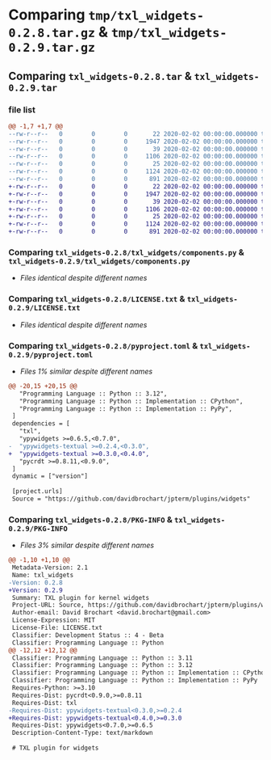 # Comparing `tmp/txl_widgets-0.2.8.tar.gz` & `tmp/txl_widgets-0.2.9.tar.gz`

## Comparing `txl_widgets-0.2.8.tar` & `txl_widgets-0.2.9.tar`

### file list

```diff
@@ -1,7 +1,7 @@
--rw-r--r--   0        0        0       22 2020-02-02 00:00:00.000000 txl_widgets-0.2.8/txl_widgets/__init__.py
--rw-r--r--   0        0        0     1947 2020-02-02 00:00:00.000000 txl_widgets-0.2.8/txl_widgets/components.py
--rw-r--r--   0        0        0       39 2020-02-02 00:00:00.000000 txl_widgets-0.2.8/.gitignore
--rw-r--r--   0        0        0     1106 2020-02-02 00:00:00.000000 txl_widgets-0.2.8/LICENSE.txt
--rw-r--r--   0        0        0       25 2020-02-02 00:00:00.000000 txl_widgets-0.2.8/README.md
--rw-r--r--   0        0        0     1124 2020-02-02 00:00:00.000000 txl_widgets-0.2.8/pyproject.toml
--rw-r--r--   0        0        0      891 2020-02-02 00:00:00.000000 txl_widgets-0.2.8/PKG-INFO
+-rw-r--r--   0        0        0       22 2020-02-02 00:00:00.000000 txl_widgets-0.2.9/txl_widgets/__init__.py
+-rw-r--r--   0        0        0     1947 2020-02-02 00:00:00.000000 txl_widgets-0.2.9/txl_widgets/components.py
+-rw-r--r--   0        0        0       39 2020-02-02 00:00:00.000000 txl_widgets-0.2.9/.gitignore
+-rw-r--r--   0        0        0     1106 2020-02-02 00:00:00.000000 txl_widgets-0.2.9/LICENSE.txt
+-rw-r--r--   0        0        0       25 2020-02-02 00:00:00.000000 txl_widgets-0.2.9/README.md
+-rw-r--r--   0        0        0     1124 2020-02-02 00:00:00.000000 txl_widgets-0.2.9/pyproject.toml
+-rw-r--r--   0        0        0      891 2020-02-02 00:00:00.000000 txl_widgets-0.2.9/PKG-INFO
```

### Comparing `txl_widgets-0.2.8/txl_widgets/components.py` & `txl_widgets-0.2.9/txl_widgets/components.py`

 * *Files identical despite different names*

### Comparing `txl_widgets-0.2.8/LICENSE.txt` & `txl_widgets-0.2.9/LICENSE.txt`

 * *Files identical despite different names*

### Comparing `txl_widgets-0.2.8/pyproject.toml` & `txl_widgets-0.2.9/pyproject.toml`

 * *Files 1% similar despite different names*

```diff
@@ -20,15 +20,15 @@
   "Programming Language :: Python :: 3.12",
   "Programming Language :: Python :: Implementation :: CPython",
   "Programming Language :: Python :: Implementation :: PyPy",
 ]
 dependencies = [
   "txl",
   "ypywidgets >=0.6.5,<0.7.0",
-  "ypywidgets-textual >=0.2.4,<0.3.0",
+  "ypywidgets-textual >=0.3.0,<0.4.0",
   "pycrdt >=0.8.11,<0.9.0",
 ]
 dynamic = ["version"]
 
 [project.urls]
 Source = "https://github.com/davidbrochart/jpterm/plugins/widgets"
```

### Comparing `txl_widgets-0.2.8/PKG-INFO` & `txl_widgets-0.2.9/PKG-INFO`

 * *Files 3% similar despite different names*

```diff
@@ -1,10 +1,10 @@
 Metadata-Version: 2.1
 Name: txl_widgets
-Version: 0.2.8
+Version: 0.2.9
 Summary: TXL plugin for kernel widgets
 Project-URL: Source, https://github.com/davidbrochart/jpterm/plugins/widgets
 Author-email: David Brochart <david.brochart@gmail.com>
 License-Expression: MIT
 License-File: LICENSE.txt
 Classifier: Development Status :: 4 - Beta
 Classifier: Programming Language :: Python
@@ -12,12 +12,12 @@
 Classifier: Programming Language :: Python :: 3.11
 Classifier: Programming Language :: Python :: 3.12
 Classifier: Programming Language :: Python :: Implementation :: CPython
 Classifier: Programming Language :: Python :: Implementation :: PyPy
 Requires-Python: >=3.10
 Requires-Dist: pycrdt<0.9.0,>=0.8.11
 Requires-Dist: txl
-Requires-Dist: ypywidgets-textual<0.3.0,>=0.2.4
+Requires-Dist: ypywidgets-textual<0.4.0,>=0.3.0
 Requires-Dist: ypywidgets<0.7.0,>=0.6.5
 Description-Content-Type: text/markdown
 
 # TXL plugin for widgets
```

